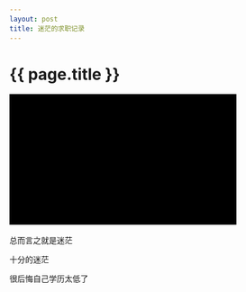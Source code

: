 ```yaml
---
layout: post
title: 迷茫的求职记录
---
```


# {{ page.title }}

![](../images/posts/2019-09-21/check.png)

总而言之就是迷茫

十分的迷茫

很后悔自己学历太低了

